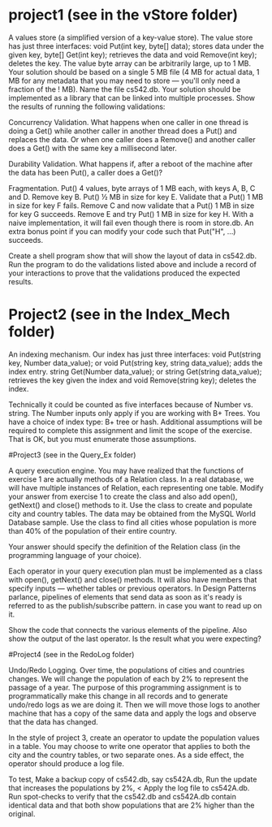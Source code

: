 # project1 (see in the vStore folder)

A values store (a simplified version of a key-value store). The value store has just three interfaces: void Put(int key, byte[] data); stores data under the given key, byte[] Get(int key); retrieves the data and void Remove(int key); deletes the key. The value byte array can be arbitrarily large, up to 1 MB.
Your solution should be based on a single 5 MB file (4 MB for actual data, 1 MB for any metadata that you may need to store — you'll only need a fraction of the ! MB). Name the file cs542.db. Your solution should be implemented as a library that can be linked into multiple processes. Show the results of running the following validations:

Concurrency Validation. What happens when one caller in one thread is doing a Get() while another caller in another thread does a Put() and replaces the data. Or when one caller does a Remove() and another caller does a Get() with the same key a millisecond later.

Durability Validation. What happens if, after a reboot of the machine after the data has been Put(), a caller does a Get()?

Fragmentation. Put() 4 values, byte arrays of 1 MB each, with keys A, B, C and D. Remove key B. Put() ½ MB in size for key E. Validate that a Put() 1 MB in size for key F fails. Remove C and now validate that a Put() 1 MB in size for key G succeeds. Remove E and try Put() 1 MB in size for key H. With a naive implementation, it will fail even though there is room in store.db. An extra bonus point if you can modify your code such that Put("H", …) succeeds.

Create a shell program show that will show the layout of data in cs542.db. Run the program to do the validations listed above and include a record of your interactions to prove that the validations produced the expected results.

# Project2 (see in the Index_Mech folder)

An indexing mechanism. Our index has just three interfaces:
void Put(string key, Number data_value); or void Put(string key, string data_value); adds the index entry.
string Get(Number data_value); or string Get(string data_value); retrieves the key given the index and
void Remove(string key); deletes the index.

Technically it could be counted as five interfaces because of Number vs. string. The Number inputs only apply if you are working with B+ Trees. You have a choice of index type: B+ tree or hash. Additional assumptions will be required to complete this assignment and limit the scope of the exercise. That is OK, but you must enumerate those assumptions.

#Project3 (see in the Query_Ex folder)

A query execution engine. You may have realized that the functions of exercise 1 are actually methods of a Relation class. In a real database, we will have multiple instances of Relation, each representing one table. Modify your answer from exercise 1 to create the class and also add open(), getNext() and close() methods to it. Use the class to create and populate city and country tables. The data may be obtained from the MySQL World Database sample. Use the class to find all cities whose population is more than 40% of the population of their entire country.

Your answer should specify the definition of the Relation class (in the programming language of your choice). 

Each operator in your query execution plan must be implemented as a class with open(),  getNext() and close() methods. It will also have members that specify inputs — whether tables or previous operators. In Design Patterns parlance, pipelines of elements that send data as soon as it's ready is referred to as the publish/subscribe pattern. in case you want to read up on it. 

Show the code that connects the various elements of the pipeline. Also show the output of the last operator. Is the result what you were expecting? 

#Project4 (see in the RedoLog folder)

Undo/Redo Logging. Over time, the populations of cities and countries changes. We will change the population of each by 2% to represent the passage of a year. The purpose of this programming assignment is to programmatically make this change in all records and to generate undo/redo logs as we are doing it. Then we will move those logs to another machine that has a copy of the same data and apply the logs and observe that the data has changed.

In the style of project 3, create an operator to update the population values in a table. You may choose to write one operator that applies to both the city and the country tables, or two separate ones. As a side effect, the operator should produce a log file. 

To test, Make a backup copy of cs542.db, say cs542A.db,
Run the update that increases the populations by 2%, <
Apply the log file to cs542A.db.
Run spot-checks to verify that the cs542.db and cs542A.db contain identical data and that both show populations that are 2% higher than the original.
